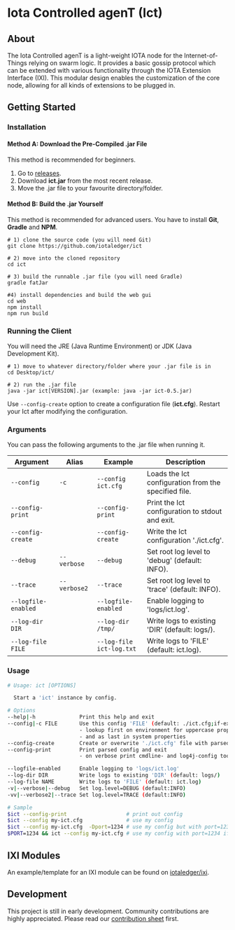 # Iota Controlled agenT (Ict)

## About

The Iota Controlled agenT is a light-weight IOTA node for the Internet-of-Things relying on swarm logic.
It provides a basic gossip protocol which can be extended with various functionality through the IOTA Extension Interface (IXI).
This modular design enables the customization of the core node, allowing for all kinds of extensions to be plugged in.

## Getting Started

### Installation

#### Method A: Download the Pre-Compiled .jar File

This method is recommended for beginners.

1. Go to [releases](https://github.com/iotaledger/ict/releases).
2. Download **ict.jar** from the most recent release.
3. Move the .jar file to your favourite directory/folder.


#### Method B: Build the .jar Yourself

This method is recommended for advanced users. You have to install **Git**, **Gradle** and **NPM**.

```shell
# 1) clone the source code (you will need Git)
git clone https://github.com/iotaledger/ict

# 2) move into the cloned repository
cd ict

# 3) build the runnable .jar file (you will need Gradle)
gradle fatJar

#4) install dependencies and build the web gui
cd web
npm install
npm run build
```

### Running the Client

You will need the JRE (Java Runtime Environment) or JDK (Java Development Kit).

```shell
# 1) move to whatever directory/folder where your .jar file is in
cd Desktop/ict/

# 2) run the .jar file
java -jar ict[VERSION].jar (example: java -jar ict-0.5.jar)
```

Use `--config-create` option to create a configuration file (**ict.cfg**). Restart your Ict after modifying the configuration.

### Arguments

You can pass the following arguments to the .jar file when running it.

Argument|Alias|Example|Description
---|---|---|---
`--config`|`-c`|`--config ict.cfg`|Loads the Ict configuration from the specified file.
`--config-print`| |`--config-print`|Print the Ict configuration to stdout and exit.
`--config-create`| |`--config-create`|Write the Ict configuration './ict.cfg'.
`--debug`|`--verbose`|`--debug`|Set root log level to 'debug' (default: INFO).
`--trace`|`--verbose2`|`--trace`|Set root log level to 'trace' (default: INFO).
`--logfile-enabled`| |`--logfile-enabled`|Enable logging to 'logs/ict.log'.
`--log-dir DIR`| |`--log-dir /tmp/`|Write logs to existing 'DIR' (default: logs/).
`--log-file FILE`| |`--log-file ict-log.txt`|Write logs to 'FILE' (default: ict.log).

### Usage 

```bash
# Usage: ict [OPTIONS]

  Start a 'ict' instance by config.

# Options
--help|-h              Print this help and exit
--config|-c FILE       Use this config 'FILE' (default: ./ict.cfg;if-exist)
                       - lookup first on environment for uppercase property keys
                       - and as last in system properties
--config-create        Create or overwrite './ict.cfg' file with parsed config
--config-print         Print parsed config and exit
                       - on verbose print cmdline- and log4j-config too

--logfile-enabled      Enable logging to 'logs/ict.log'
--log-dir DIR          Write logs to existing 'DIR' (default: logs/)
--log-file NAME        Write logs to 'FILE' (default: ict.log)
-v|--verbose|--debug   Set log.level=DEBUG (default:INFO)
-vv|--verbose2|--trace Set log.level=TRACE (default:INFO)

# Sample
$ict --config-print                   # print out config
$ict --config my-ict.cfg              # use my config
$ict --config my-ict.cfg  -Dport=1234 # use my config but with port=1234
$PORT=1234 && ict --config my-ict.cfg # use my config with port=1234 if not declared
```

## IXI Modules

An example/template for an IXI module can be found on [iotaledger/ixi](https://github.com/iotaledger/ixi).

## Development

This project is still in early development. Community contributions are highly appreciated. Please read our [contribution
sheet](/docs/CONTRIBUTE.md) first.
